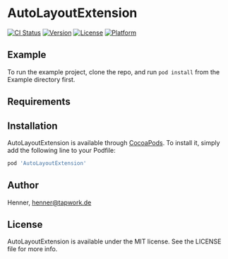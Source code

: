 # AutoLayoutExtension

[![CI Status](http://img.shields.io/travis/Henner/AutoLayoutExtension.svg?style=flat)](https://travis-ci.org/Henner/AutoLayoutExtension)
[![Version](https://img.shields.io/cocoapods/v/AutoLayoutExtension.svg?style=flat)](http://cocoapods.org/pods/AutoLayoutExtension)
[![License](https://img.shields.io/cocoapods/l/AutoLayoutExtension.svg?style=flat)](http://cocoapods.org/pods/AutoLayoutExtension)
[![Platform](https://img.shields.io/cocoapods/p/AutoLayoutExtension.svg?style=flat)](http://cocoapods.org/pods/AutoLayoutExtension)

## Example

To run the example project, clone the repo, and run `pod install` from the Example directory first.

## Requirements

## Installation

AutoLayoutExtension is available through [CocoaPods](http://cocoapods.org). To install
it, simply add the following line to your Podfile:

```ruby
pod 'AutoLayoutExtension'
```

## Author

Henner, henner@tapwork.de

## License

AutoLayoutExtension is available under the MIT license. See the LICENSE file for more info.
